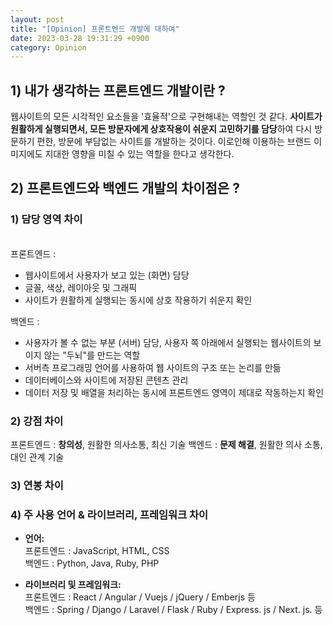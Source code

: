 ```yaml
---
layout: post
title: "[Opinion] 프론트엔드 개발에 대하여"
date: 2023-03-28 19:31:29 +0900
category: Opinion
---
```


## 1) 내가 생각하는 프론트엔드 개발이란 ?

웹사이트의 모든 시각적인 요소들을 '효율적'으로 구현해내는 역할인 것 같다.
**사이트가 원활하게 실행되면서, 모든 방문자에게 상호작용이 쉬운지 고민하기를 담당**하여 다시 방문하기 편한, 방문에 부담없는 사이트를 개발하는 것이다.
이로인해 이용하는 브랜드 이미지에도 지대한 영향을 미칠 수 있는 역할을 한다고 생각한다.

## 2) 프론트엔드와 백엔드 개발의 차이점은 ?

### 1) 담당 영역 차이

<br />
프론트엔드 :

- 웹사이트에서 사용자가 보고 있는 (화면) 담당
- 글꼴, 색상, 레이아웃 및 그래픽
- 사이트가 원활하게 실행되는 동시에 상호 작용하기 쉬운지 확인

백엔드 :

- 사용자가 볼 수 없는 부분 (서버) 담당, 사용자 쪽 아래에서 실행되는 웹사이트의 보이지 않는 "두뇌"를 만드는 역할
- 서버측 프로그래밍 언어를 사용하여 웹 사이트의 구조 또는 논리를 만듦
- 데이터베이스와 사이트에 저장된 콘텐츠 관리
- 데이터 저장 및 배열을 처리하는 동시에 프론트엔드 영역이 제대로 작동하는지 확인

### 2) 강점 차이

프론트엔드 : **창의성**, 원활한 의사소통, 최신 기술
백엔드 : **문제 해결**, 원활한 의사 소통, 대인 관계 기술

### 3) 연봉 차이

### 4) 주 사용 언어 & 라이브러리, 프레임워크 차이

- **언어:** <br />
  프론트엔드 : JavaScript, HTML, CSS <br />
  백엔드 : Python, Java, Ruby, PHP <br />

- **라이브러리 및 프레임워크:** <br />
  프론트엔드 : React / Angular / Vuejs / jQuery / Emberjs 등 <br />
  백엔드 : Spring / Django / Laravel / Flask / Ruby / Express. js / Next. js. 등
